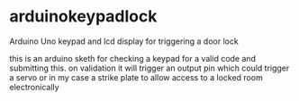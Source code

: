 # arduinokeypadlock
Arduino Uno keypad and lcd display for triggering a door lock

this is an arduino sketh for checking a keypad for a valid code and submitting this. on validation it will trigger an
output pin which could trigger a servo or in my case a strike plate to allow access to a locked room
electronically
